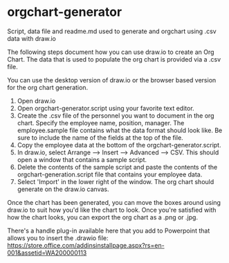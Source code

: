 # orgchart-generator
Script, data file and readme.md used to generate and orgchart using .csv data with draw.io

The following steps document how you can use draw.io to create an Org Chart.  The data that is used to populate the org chart is provided
via a .csv file.

You can use the desktop version of draw.io or the browser based version for the org chart generation.

1. Open draw.io
2. Open orgchart-generator.script using your favorite text editor.
3. Create the .csv file of the personnel you want to document in the org chart.  Specify the employee name, position, manager.
   The employee.sample file contains what the data format should look like.  Be sure to include the name of the fields at the top of
   the file.
4. Copy the employee data at the bottom of the orgchart-generator.script.
5. In draw.io, select Arrange --> Insert --> Advanced --> CSV.  This should open a window that contains a sample script.
6. Delete the contents of the sample script and paste the contents of the orgchart-generation.script file that contains your employee
   data.
7. Select 'Import' in the lower right of the window.  The org chart should generate on the draw.io canvas.

Once the chart has been generated, you can move the boxes around using draw.io to suit how you'd like the chart to look.  Once you're
satisfied with how the chart looks, you can export the org chart as a .png or .jpg.  

There's a handle plug-in available here that you add to Powerpoint that allows you to insert the .drawio file: 
https://store.office.com/addinsinstallpage.aspx?rs=en-001&assetid=WA200000113 
